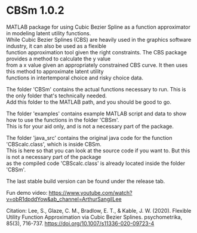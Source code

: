 # CBSm 1.0.2

MATLAB package for using Cubic Bezier Spline as a function approximator in modeling latent utility functions.  
While Cubic Bezier Splines (CBS) are heavily used in the graphics software industry, it can also be used as a flexible  
function approximation tool given the right constraints. The CBS package provides a method to calculate the y value  
from a x value given an appropriately constrained CBS curve. It then uses this method to approximate latent utility  
functions in intertemporal choice and risky choice data.  

The folder 'CBSm' contains the actual functions necessary to run. This is the only folder that's technically needed.  
Add this folder to the MATLAB path, and you should be good to go.

The folder 'examples' contains example MATLAB script and data to show how to use the functions in the folder 'CBSm'.  
This is for your aid only, and is not a necessary part of the package.

The folder 'java_src' contains the original java code for the function 'CBScalc.class', which is inside CBSm.  
This is here so that you can look at the source code if you want to. But this is not a necessary part of the package  
as the compiled code 'CBScalc.class' is already located inside the folder 'CBSm'.

The last stable build version can be found under the release tab.

Fun demo video: 
https://www.youtube.com/watch?v=obR1dpddYow&ab_channel=ArthurSangilLee

Citation:
Lee, S., Glaze, C. M., Bradlow, E. T., & Kable, J. W. (2020). Flexible Utility Function Approximation via Cubic Bezier Splines. psychometrika, 85(3), 716-737. https://doi.org/10.1007/s11336-020-09723-4